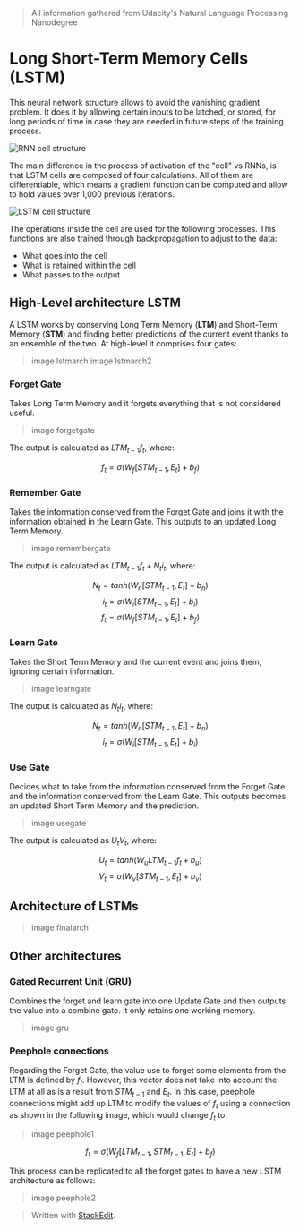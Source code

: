 > All information gathered from Udacity's Natural Language Processing Nanodegree

# Long Short-Term Memory Cells (LSTM)

This neural network structure allows to avoid the vanishing gradient problem. It does it by allowing certain inputs to be latched, or stored, for long periods of time in case they are needed in future steps of the training process.

![RNN cell structure](https://raw.githubusercontent.com/euphonie/study-notes/master/Computer%20Science/Theory/Natural%20Language%20Processing/RNNs/lstm1.png)

The main difference in the process of activation of the "cell" vs RNNs, is that LSTM cells are composed of four calculations. All of them are differentiable, which means a gradient function can be computed and allow to hold values over 1,000 previous iterations.

![LSTM cell structure](https://raw.githubusercontent.com/euphonie/study-notes/master/Computer%20Science/Theory/Natural%20Language%20Processing/RNNs/lstm2.png)

The operations inside the cell are used for the following processes. This functions are also trained through backpropagation to adjust to the data:
- What goes into the cell
- What is retained within the cell
- What passes to the output

## High-Level architecture LSTM

A LSTM works by conserving Long Term Memory (**LTM**) and Short-Term Memory (**STM**) and finding better predictions of the current event thanks to an ensemble of the two. At high-level it comprises four gates: 

> image lstmarch
> image lstmarch2


### Forget Gate
Takes Long Term Memory and it forgets everything that is not considered useful.

> image forgetgate

The output is calculated as $LTM_{t-1}f_t$, where:

$$
f_t = \sigma(W_f[STM_{t-1}, E_t] + b_f)
$$

### Remember Gate
Takes the information conserved from the Forget Gate and joins it with the information obtained in the Learn Gate. This outputs to an updated Long Term Memory.

> image remembergate

The output is calculated as $LTM_{t-1}f_t + N_ti_t$, where: 

$$
N_t = tanh(W_n[STM_{t-1}, E_t] + b_n)
$$
$$
i_t = \sigma(W_i[STM_{t-1}, E_t] + b_i)
$$
$$
f_t = \sigma(W_f[STM_{t-1}, E_t] + b_f)
$$

### Learn Gate
Takes the Short Term Memory and the current event and joins them, ignoring certain information.

> image learngate

The output is calculated as $N_ti_t$, where: 

$$
N_t = tanh(W_n[STM_{t-1}, E_t] + b_n)
$$
$$
i_t = \sigma(W_i[STM_{t-1}, E_t] + b_i)
$$


### Use Gate
Decides what to take from the information conserved from the Forget Gate and the information conserved from the Learn Gate. This outputs becomes an updated Short Term Memory and the prediction.

> image usegate

The output is calculated as $U_tV_t$, where:

$$
U_t = tanh(W_uLTM_{t-1}f_t + b_u)
$$
$$
V_t = \sigma(W_v[STM_{t-1}, E_t] + b_v)
$$

## Architecture of LSTMs

> image finalarch


## Other architectures

### Gated Recurrent Unit (GRU)

Combines the forget and learn gate into one Update Gate and then outputs the value into a combine gate. It only retains one working memory.

> image gru

### Peephole connections 

Regarding the Forget Gate, the value use to forget some elements from the LTM is defined by $f_t$. However, this vector does not take into account the LTM at all as is a result from $STM_{t-1}$ and $E_t$. 
In this case, peephole connections might add up LTM to modify the values of $f_t$ using a connection as shown in the following image, which would change $f_t$ to:

> image peephole1

$$
f_t = \sigma(W_f[LTM_{t-1}, STM_{t-1}, E_t] + b_f)
$$

This process can be replicated to all the forget gates to have a new LSTM architecture as follows:

> image peephole2


> Written with [StackEdit](https://stackedit.io/).
<!--stackedit_data:
eyJoaXN0b3J5IjpbNTQwMjIwMjQ5LDM2OTY5MDQ4NiwtMTE2NT
IwNjQwLDE0MTYzNDMxODksMTc0Mjg0NzA4MSwxOTAxNTE3MzI1
LDE2MTI3MzE2NjksNzE0MzI4NTE1XX0=
-->